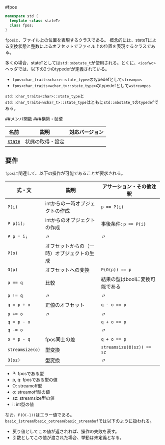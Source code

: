#fpos
```cpp
namespace std {
  template <class stateT>
  class fpos;
}
```

`fpos`は、ファイル上の位置を表現するクラスである。
概念的には、stateTによる変換状態と整数によるオフセットでファイル上の位置を表現するクラスである。

多くの場合、stateTとしては`std::mbstate_t`が使用される。とくに、`<iosfwd>`ヘッダでは、以下の2つのtypedefが定義されている。

- `fpos<char_traits<char>::state_type>`のtypedefとして`streampos`
- `fpos<char_traits<wchar_t>::state_type>`のtypedefとして`wstreampos`

`std::char_traits<char>::state_type`と`std::char_traits<wchar_t>::state_type`はともに`std::mbstate_t`の`typedef`である。

##メンバ関数
###構築・破棄

| 名前                      | 説明             | 対応バージョン |
|---------------------------|------------------|----------------|
| [`state`](./fpos/state.md.nolink) | 状態の取得・設定 |                |

## 要件
`fpos`に関連して、以下の操作が可能であることが要求される。

| 式・文          | 説明                                       | アサーション・その他注釈       |
|-----------------|--------------------------------------------|--------------------------------|
| `P(i)`          | intからの一時オブジェクトの作成            | `p == P(i)`                    |
| `P p(i);`       | intからのオブジェクトの作成                | 事後条件: `p == P(i)`          |
| `P p = i;`      | 〃                                         | 〃                             |
| `P(o)`          | オフセットからの（一時）オブジェクトの生成 |                                |
| `O(p)`          | オフセットへの変換                         | `P(O(p)) == p`                 |
| `p == q`        | 比較                                       | 結果の型はboolに変換可能である |
| `p != q`        | 〃                                         | 〃                             |
| `q = p + o`     | 正値のオフセット                           | `q - o == p`                   |
| `p += o`        | 〃                                         | 〃                             |
| `q = p - o`     |                                            | `q + o == p`                   |
| `q -= o`        |                                            | 〃                             |
| `o = p - q`     | fpos同士の差                               | `q + o == p`                   |
| `streamsize(o)` | 型変換                                     | `streamsize(O(sz)) == sz`      |
| `O(sz)`         | 型変換                                     | 〃                             |

- P: fpos<T>である型
- p, q: fpos<T>である型の値
- O: streamoff型
- o: streamoff型の値
- sz: streamsize型の値
- i: int型の値

なお、`P(O(-1))`はエラー値である。`basic_istream`/`basic_ostream`/`basic_streambuf`では以下のように扱われる。

- 戻り値としてこの値が返されれば、操作の失敗を表す。
- 引数としてこの値が渡された場合、挙動は未定義となる。
